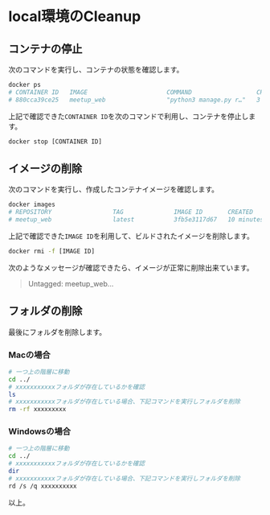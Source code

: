 # local環境のCleanup

## コンテナの停止
次のコマンドを実行し、コンテナの状態を確認します。
```sh
docker ps
# CONTAINER ID   IMAGE                      COMMAND                  CREATED         STATUS          PORTS                                       NAMES
# 880cca39ce25   meetup_web                 "python3 manage.py r…"   3 minutes ago   Up 3 minutes    0.0.0.0:8000->8000/tcp, :::8000->8000/tcp   meetup_web_1
```
上記で確認できた`CONTAINER ID`を次のコマンドで利用し、コンテナを停止します。
```sh
docker stop [CONTAINER ID]
```
## イメージの削除
次のコマンドを実行し、作成したコンテナイメージを確認します。
```sh
docker images
# REPOSITORY                 TAG              IMAGE ID       CREATED          SIZE
# meetup_web                 latest           3fb5e3117d67   10 minutes ago   382MB
```

上記で確認できた`IMAGE ID`を利用して、ビルドされたイメージを削除します。
```sh
docker rmi -f [IMAGE ID]
```
次のようなメッセージが確認できたら、イメージが正常に削除出来ています。
> Untagged: meetup_web...

## フォルダの削除
最後にフォルダを削除します。

### Macの場合
```sh
# 一つ上の階層に移動
cd ../
# xxxxxxxxxxxフォルダが存在しているかを確認
ls
# xxxxxxxxxxxフォルダが存在している場合、下記コマンドを実行しフォルダを削除
rm -rf xxxxxxxxx
```
### Windowsの場合

```sh
# 一つ上の階層に移動
cd ../
# xxxxxxxxxxxフォルダが存在しているかを確認
dir
# xxxxxxxxxxxフォルダが存在している場合、下記コマンドを実行しフォルダを削除
rd /s /q xxxxxxxxxx
```

以上。